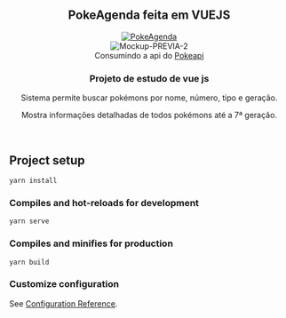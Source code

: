 <br/>
<div align="center">
  <h2>PokeAgenda feita em VUEJS</h2>
	<a href="https://victorb999.github.io/PokeAgenda/" alt="Pokeagenda">
	<img src="https://i.ibb.co/1zK3Jcq/Prancheta-4.png" alt="PokeAgenda" border="0">
	</a>
  <br />
  <img src="https://i.ibb.co/mh0FBbT/Mockup-PREVIA-2.png" alt="Mockup-PREVIA-2" border="0" />
  <br />
	Consumindo a api do <a href="https://pokeapi.co/"> Pokeapi</a>
   <br />

<h3>Projeto de estudo de vue js</h3>
<p>Sistema permite buscar pokémons por nome, número, tipo e geração.</p>
<p>Mostra informações detalhadas de todos pokémons até a 7ª geração.</p>

</div>
   <br />

## Project setup
```
yarn install
```

### Compiles and hot-reloads for development
```
yarn serve
```

### Compiles and minifies for production
```
yarn build
```

### Customize configuration
See [Configuration Reference](https://cli.vuejs.org/config/).
